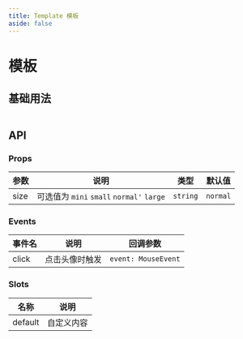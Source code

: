 ```yaml
---
title: Template 模板
aside: false
---
```


# 模板

## 基础用法

```html

```

## API

### Props

| 参数 | 说明 | 类型 | 默认值 |
| --- | --- | --- | --- |
| size | 可选值为 `mini` `small` `normal'` `large` | `string` | `normal` |

### Events

| 事件名 | 说明 | 回调参数 |
| --- | --- | --- |
| click | 点击头像时触发 | `event: MouseEvent`|

### Slots

| 名称 | 说明 |
| --- | --- |
| default | 自定义内容 |
